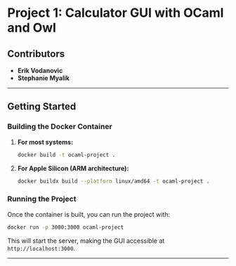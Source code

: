 # Project 1: Calculator GUI with OCaml and Owl

## Contributors

- **Erik Vodanovic**
- **Stephanie Myalik**

---

## Getting Started

### Building the Docker Container

1. **For most systems:**

   ```bash
   docker build -t ocaml-project .
   ```

2. **For Apple Silicon (ARM architecture):**
   ```bash
   docker buildx build --platform linux/amd64 -t ocaml-project .
   ```

### Running the Project

Once the container is built, you can run the project with:

```bash
docker run -p 3000:3000 ocaml-project
```

This will start the server, making the GUI accessible at `http://localhost:3000`.

---
